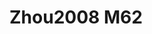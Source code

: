 <a name="material" />

# Zhou2008 M62
<script type="application/ld+json">
  {
    "@context": "https://schema.org/",
    "@type": "ChemicalSubstance",
    "http://purl.org/dc/terms/conformsTo":
      {
        "@type": "CreativeWork",
        "@id": "https://bioschemas.org/profiles/ChemicalSubstance/0.4-RELEASE/"
      },
    "@id": "https://egonw.github.io/nanowiki/nanowiki274.html#material",
    "name": "Zhou2008 M62",
    "sameAs: "http://127.0.0.1/mediawiki/index.php/Special:URIResolver/Zhou2008_M62"
  }
</script>

